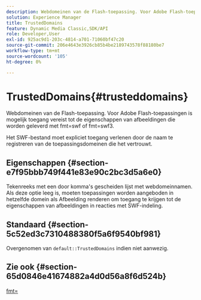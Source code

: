 ```yaml
---
description: Webdomeinen van de Flash-toepassing. Voor Adobe Flash-toepassingen is mogelijk toegang vereist tot de eigenschappen van afbeeldingen die worden geleverd met fmt=swf of fmt=swf3.
solution: Experience Manager
title: TrustedDomains
feature: Dynamic Media Classic,SDK/API
role: Developer,User
exl-id: 925ac9d1-203c-4814-a701-71060bf47c20
source-git-commit: 206e4643e3926cb85b4be2189743578f88180be7
workflow-type: tm+mt
source-wordcount: '105'
ht-degree: 0%

---
```


# TrustedDomains{#trusteddomains}

Webdomeinen van de Flash-toepassing. Voor Adobe Flash-toepassingen is mogelijk toegang vereist tot de eigenschappen van afbeeldingen die worden geleverd met fmt=swf of fmt=swf3.

Het SWF-bestand moet expliciet toegang verlenen door de naam te registreren van de toepassingsdomeinen die het vertrouwt.

## Eigenschappen {#section-e7f95bbb749f441e83e90c2bc3d5a6e0}

Tekenreeks met een door komma&#39;s gescheiden lijst met webdomeinnamen. Als deze optie leeg is, moeten toepassingen worden aangeboden in hetzelfde domein als Afbeelding renderen om toegang te krijgen tot de eigenschappen van afbeeldingen in reacties met SWF-indeling.

## Standaard {#section-5c52ed3c7310488380f5a6f9540bf981}

Overgenomen van `default::TrustedDomains` indien niet aanwezig.

## Zie ook {#section-65d0846e41674882a4d0d56a8f6d524b}

[fmt=](../../../../../is-api/http-ref/image-serving-api-ref/c-http-protocol-reference/c-command-reference/r-is-http-fmt.md#reference-cdf10043423b45ba9fe15157fb3ae37a)
